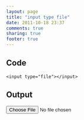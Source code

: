 ```yaml
---
layout: page
title: "input type file"
date: 2011-10-18 23:37
comments: true
sharing: true
footer: true
---
```


## Code
```<input type="file"></input>```


## Output
<input type="file"></input>